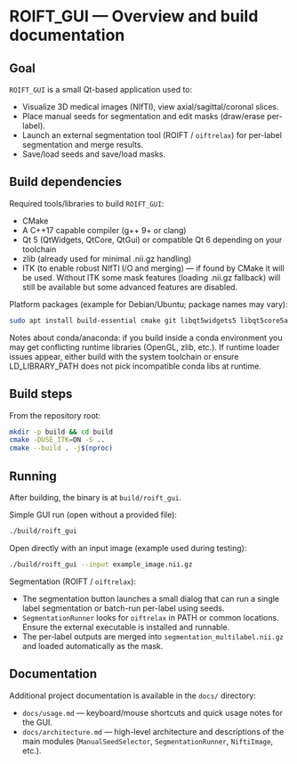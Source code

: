 # ROIFT_GUI — Overview and build documentation

## Goal
`ROIFT_GUI` is a small Qt-based application used to:
- Visualize 3D medical images (NIfTI), view axial/sagittal/coronal slices.
- Place manual seeds for segmentation and edit masks (draw/erase per-label).
- Launch an external segmentation tool (ROIFT / `oiftrelax`) for per-label segmentation and merge results.
- Save/load seeds and save/load masks.

## Build dependencies
Required tools/libraries to build `ROIFT_GUI`:
- CMake
- A C++17 capable compiler (g++ 9+ or clang)
- Qt 5 (QtWidgets, QtCore, QtGui) or compatible Qt 6 depending on your toolchain
- zlib (already used for minimal .nii.gz handling)
- ITK (to enable robust NIfTI I/O and merging) — if found by CMake it will be used. Without ITK some mask features (loading .nii.gz fallback) will still be available but some advanced features are disabled.

Platform packages (example for Debian/Ubuntu; package names may vary):

```bash
sudo apt install build-essential cmake git libqt5widgets5 libqt5core5a libqt5gui5 qtbase5-dev qttools5-dev-tools libgl1-mesa-dev libx11-dev zlib1g-dev libhdf5-dev
```

Notes about conda/anaconda: if you build inside a conda environment you may get conflicting runtime libraries (OpenGL, zlib, etc.). If runtime loader issues appear, either build with the system toolchain or ensure LD_LIBRARY_PATH does not pick incompatible conda libs at runtime.

## Build steps
From the repository root:

```bash
mkdir -p build && cd build
cmake -DUSE_ITK=ON -S ..
cmake --build . -j$(nproc)
```

## Running
After building, the binary is at `build/roift_gui`.

Simple GUI run (open without a provided file):

```bash
./build/roift_gui
```

Open directly with an input image (example used during testing):

```bash
./build/roift_gui --input example_image.nii.gz
```


Segmentation (ROIFT / `oiftrelax`):
- The segmentation button launches a small dialog that can run a single label segmentation or batch-run per-label using seeds.
- `SegmentationRunner` looks for `oiftrelax` in PATH or common locations. Ensure the external executable is installed and runnable.
- The per-label outputs are merged into `segmentation_multilabel.nii.gz` and loaded automatically as the mask.

Documentation
-------------
Additional project documentation is available in the `docs/` directory:

- `docs/usage.md` — keyboard/mouse shortcuts and quick usage notes for the GUI.
- `docs/architecture.md` — high-level architecture and descriptions of the main modules (`ManualSeedSelector`, `SegmentationRunner`, `NiftiImage`, etc.).